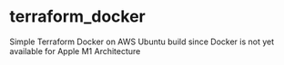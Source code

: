 # terraform_docker
Simple Terraform Docker on AWS Ubuntu build since Docker is not yet available for Apple M1 Architecture
